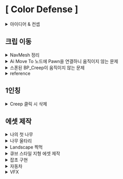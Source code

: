 # [ Color Defense ]
<details>
  <summary>아이디어 & 컨셉</summary>
  <ul>
    <li><details>
      <summary>구현 예정</summary>
      <ul>
        <li>초목에 몸이 닿으면 움직임</li>
        <li>건타워터렛</li>
        <li>양방향 포탈건(f키)</li>
      </ul>
    </details></li>
    <li><details>
      <summary>색의 혼합 & 흡수</summary>
        <p>
          <img src="./images/VisibleSpectrum.png" width="45%" style="display:inline-block; margin-right:5%;">
          <img src="./images/PrimaryColorOfLight.jpeg" width="30%" style="display:inline-block;">
        </p>
      <ul>
        <li>태양같은 백광색은 모든 파장의 빛이 혼합된 것 (additive mixing) </li>
        <li>노랑색으로 보이는 방법 = 빨간 파장 + 초록 파장 or 단일 파장 570~590 nm</li>
        <li>ColorGun이 특정 파장의 빛을 흡수하는 컨셉</li>
        <li>additive mixing 개념을 주로 사용할 예정</li>
      </ul>
    </details></li>
    <li><details>
      <summary>Color Gun</summary>
      <ul>
        <li>R, G, B 세 종류</li>
        <li>각각 해당 색깔에 맞는 파장만 흡수</li>
        <li>ex) Yellow Creep을 흡수하려면 R, G Color Gun을 사용해야 함</li>
        <li>EyeDropper Gun : 주변 사물 색깔을 복사, 발사 횟수 제한 
        <li>+) 건설, ...</li>
      </ul>
    </details></li>
    <li><details>
      <summary>Color Creep</summary>
      <ul>
        <li>특정 빛의 파장을 내뿜는 Creep</li>
        <li>Red Creep => Red Color Gun으로 흡수</li>
      </ul>
    </details></li>
    <li><details>
      <summary>기타</summary>
      <ul>
        <li>시작 메뉴판 : 설정을 다 지워야 시작 / 게임 컨셉 자연스럽게 학습</li>
        <li>대쉬, 점프</li>
      </ul>
    </details></li>
  </ul>
</details>

## 크립 이동
<details>
<summary>NavMesh 정리</summary>
<ul>
  <li>navigation mesh</li>
  <li>삼각형은 유일한 평면을 결정하기 때문에 NavMesh에서 폴리곤으로 삼각형 사용</li>
  <li>PlaceActors / NavMeshBoundsVolume 으로 NavMesh 자동 생성</li>
  <li>P로 자동생성된 NavMesh를 볼 수 있음</li>
  <li>NavMeshBoundsVolume 설치 시 RecastNavMesh-Default actor 자동 생성</li>
  <li>RecastNavMesh-Default / Details / Display / Draw Offset 으로 경사면에서의 NavMesh 생성 조절</li>
</ul>
</details>

<details>
  <summary> Ai Move To 노드에 Pawn을 연결하니 움직이지 않는 문제 </summary>
  <p>
    <img src="./images/CanEverAffectNavigationOn.png" width="45%" style="display:inline-block; margin-right:5%;">
    <img src="./images/CanEverAffectNavigationOff.png" width="45%" style="display:inline-block;">
  </p>
  <ul>
    <b>[ 문제 상황 ]</b>
    <li>BP_APawnCreep이 AI Move To 노드로 움직여지지 않음</li>
    <br>
    <b>[ 해결 방법 ]</b>
    <li>SM_Jar_01 / Details / Navigation / Advanced / Can Ever Affect Navigation 비활성화</li>
    <li>floating Movement Component 추가</li>
    <li>보통 SM 들은 저 옵션이 활성화 되어 있어서 NavMesh가 생성될 때 경로에서 제외되어 폰이 갇힌 상태가 되므로 움직일 수 없음</li>
  </ul>
</details>

<details>
  <summary> 스폰된 BP_Creep이 움직이지 않는 문제 </summary>
  <p>
    <img src="./images/CreepNotMoving.gif" width="45%" style="display:inline-block; margin-right:5%;">
    <img src="./images/CreepMoving.gif" width="45%" style="display:inline-block;">
  </p>
  <ul>
    <b>[문제 상황]</b>
    <li>CreepGenerator에서 Creep이 스폰되도록 구현</li>
    <li>스폰은 되지만 waypoint를 따라 움직이질 않음</li>
    <br>
    <b>[문제 원인]</b>
    <li>BP_Creep이 스폰되면 여러 과정을 거쳐야 함</li>
    <li>그 중 NavMesh가 BP_Creep의 경로를 계산하는 과정과 BP_Creep에 AIController가 빙의되는 과정이 포함되어있음</li>
    <li>현재 NavMesh가 계산한 경로로 움직이는 코드가 BP_Creep에 AIController가 빙의되는 순간 작동하도록 구현되어있음</li>
    <li>그런데 NavMesh가 경로를 계산하는 것 보다 빙의되는 게 더 빠름</li>
    <li>그래서 경로가 아직 계산되지 않았는데 그 경로로 움직이는 코드가 작동됨</li>
    <li>이때 NavMesh는 비정상적인 도착 결과를 그냥 반환해버림</li>
    <li>결과적으로 BP_Creep은 비정상적인 도착 결과를 가짐과 동시에 움직이지 않게 됨</li>
    <br>
    <b>[해결 방법]</b>
    <li>빙의되면 NavMesh가 경로를 계산할 수 있도록 딜레이 코드 작성</li>
    <li>PossessedBy 함수에 WorldTimeManager로 SetTimer 함수 작성</li>
  </ul>
</details>

</details>


<details>
  <summary>reference</summary>
  <ul>
    <li>https://dev.epicgames.com/documentation/en-us/unreal-engine/basic-navigation-in-unreal-engine</li>
    <li>https://dev.epicgames.com/documentation/en-us/unreal-engine/unreal-engine-actor-lifecycle</li>
</details>

## 1인칭
<details>
  <summary>Creep 클릭 시 삭제</summary>
  <p>
    <br>
    <img src="./images/CreepDestroy.gif">
  </p>
</details>

## 에셋 제작
<details>
  <summary>나의 첫 나무</summary>
  <p>
    <br>
    <img src="./images/MyFirstBlenderTree.png" width="45%" style="display:inline-block; margin-right:5%;">
    <img src="./images/MyFirstTree.png" width="52%" style="display:inline-block;">
    <ul>
      <li>Ref : https://www.youtube.com/watch?v=W337AL7n3dc</li>
  </p>
</details>
<details>
  <summary>나무 울타리</summary>
  <img src="./images/WoodenFence0.png" width="50%">
</details>
<details>
  <summary>Landscape 찍먹</summary>
  <img src="./images/MyFirstLandscape.png" width="50%">
</details>
<details>
  <summary>큐브 스타일 지형 에셋 제작</summary>
  <p>
    <br>
    <img src="./images/CubeAsset.png" width="50%">
  </p>
</details>
<details>
  <summary>잡초 구현</summary>
  <p>
    <br>
    <img src="./images/GrassLowFps.png" width="45%" style="inline-block">
    <img src="./images/MCGrass.png" width="45%">
  </p>
  <ul>
    <li>현실적인 잡초를 만들어보니 너무 렉이 걸림...</li>
    <li>맵 컨셉 스타일에 더 어울리고 성능도 좋은 마인크래프트 식 잡초 제작</li>
    <li>얇은 큐브를 픽셀로 생각하고 잡초를 제작하면 각 큐브마다 그림자가 져서 이상하게 보임</li>
    <li>그렇다고 grid 형태의 edge들에서 제작을 시작하지 않으면 잡초를 구현하기 힘듦</li>
    <li>plane은 gird edge들이 있어도 그림자가 생기지 않는 점을 이용함</li>
    <li>plane의 법선 벡터 반대 방향에서 잡초를 보면 잡초가 보이지 않아서 plane을 복사한 뒤 눈에 보이지 않을 만큼 좁게 띄움</li>
  </ul>
</details>
<details>
  <summary>자동차</summary>
  <p>
    <br>
    <img src="./images/MyFirstCar.png" width="45%">
    <img src="./images/CarAssets.png" width="45%">
  </p>
  <ul>
    <li>refernce : https://www.youtube.com/watch?v=cot14VwZFHU</li>
  </ul>
</details>
<details>
  <summary>VFX</summary>
  <p>
    <br>
    <img src="./images/MyFirstVFX.gif" width="45%">
  </p>
  <ul>
    <li>reference : 언리얼 엔진 5로 제작하는 실시간 VFX : 나이아가라를 활용한 VFX 단계별 실습</li>
  </ul>
</details>
